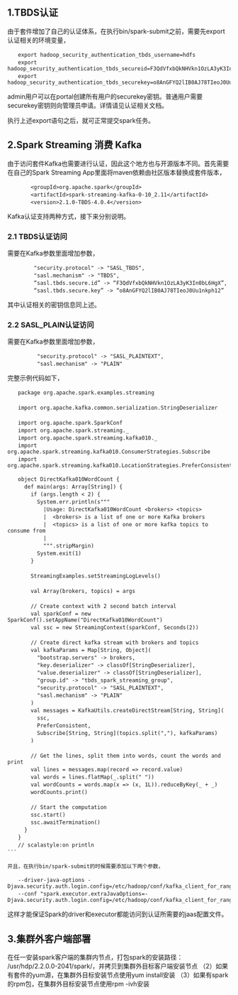 ## 1.TBDS认证
由于套件增加了自己的认证体系，在执行bin/spark-submit之前，需要先export认证相关的环境变量，
```
　　export hadoop_security_authentication_tbds_username=hdfs
　　export hadoop_security_authentication_tbds_secureid=F3QdVfxbQkNHVkn1OzLA3yK3In0bL6HgX
　　export hadoop_security_authentication_tbds_securekey=o8AnGFYQ2lIB0AJ78TIeoJ0Uu1nkph12
```

admin用户可以在portal创建所有用户的securekey密钥。普通用户需要securekey密钥则向管理员申请。详情请见认证相关文档。

执行上述export语句之后，就可正常提交spark任务。

## 2.Spark Streaming 消费 Kafka
由于访问套件Kafka也需要进行认证，因此这个地方也与开源版本不同。首先需要在自己的Spark Streaming App里面将maven依赖由社区版本替换成套件版本，
```
　　    <groupId>org.apache.spark</groupId>
　　    <artifactId>spark-streaming-kafka-0-10_2.11</artifactId>
　　    <version>2.1.0-TBDS-4.0.4</version>
```

Kafka认证支持两种方式，接下来分别说明。
### 2.1 TBDS认证访问
需要在Kafka参数里面增加参数，
```
　　     "security.protocol" -> "SASL_TBDS",
　　     "sasl.mechanism" -> "TBDS",
　　     “sasl.tbds.secure.id” -> “F3QdVfxbQkNHVkn1OzLA3yK3In0bL6HgX”,
　　     “sasl.tbds.secure.key” -> “o8AnGFYQ2lIB0AJ78TIeoJ0Uu1nkph12”
```
其中认证相关的密钥信息同上述。
### 2.2 SASL_PLAIN认证访问
需要在Kafka参数里面增加参数，
```
　　      "security.protocol" -> "SASL_PLAINTEXT",
　　      "sasl.mechanism" -> "PLAIN"
```
完整示例代码如下，

```
　　package org.apache.spark.examples.streaming
　　
　　import org.apache.kafka.common.serialization.StringDeserializer
　　
　　import org.apache.spark.SparkConf
　　import org.apache.spark.streaming._
　　import org.apache.spark.streaming.kafka010._
　　import org.apache.spark.streaming.kafka010.ConsumerStrategies.Subscribe
　　import org.apache.spark.streaming.kafka010.LocationStrategies.PreferConsistent

　　object DirectKafka010WordCount {
　　  def main(args: Array[String]) {
　　    if (args.length < 2) {
　　      System.err.println(s"""
　　        |Usage: DirectKafka010WordCount <brokers> <topics>
　　        |  <brokers> is a list of one or more Kafka brokers
　　        |  <topics> is a list of one or more kafka topics to consume from
　　        |
　　        """.stripMargin)
　　      System.exit(1)
　　    }
　　
　　    StreamingExamples.setStreamingLogLevels()
　　
　　    val Array(brokers, topics) = args
　　
　　    // Create context with 2 second batch interval
　　    val sparkConf = new SparkConf().setAppName("DirectKafka010WordCount")
　　    val ssc = new StreamingContext(sparkConf, Seconds(2))
　　
　　    // Create direct kafka stream with brokers and topics
　　    val kafkaParams = Map[String, Object](
　　      "bootstrap.servers" -> brokers,
　　      "key.deserializer" -> classOf[StringDeserializer],
　　      "value.deserializer" -> classOf[StringDeserializer],
　　      "group.id" -> "tbds_spark_streaming_group",
　　      "security.protocol" -> "SASL_PLAINTEXT",
　　      "sasl.mechanism" -> "PLAIN"
　　    )
　　    val messages = KafkaUtils.createDirectStream[String, String](
　　      ssc,
　　      PreferConsistent,
　　      Subscribe[String, String](topics.split(","), kafkaParams)
　　    )
　　
　　    // Get the lines, split them into words, count the words and print
　　    val lines = messages.map(record => record.value)
　　    val words = lines.flatMap(_.split(" "))
　　    val wordCounts = words.map(x => (x, 1L)).reduceByKey(_ + _)
　　    wordCounts.print()
　　
　　    // Start the computation
　　    ssc.start()
　　    ssc.awaitTermination()
　　  }
　　}
　　// scalastyle:on println
```　　

并且，在执行bin/spark-submit的时候需要添加以下两个参数，

　　--driver-java-options -Djava.security.auth.login.config=/etc/hadoop/conf/kafka_client_for_ranger_yarn_jaas.conf
　　--conf "spark.executor.extraJavaOptions=-Djava.security.auth.login.config=/etc/hadoop/conf/kafka_client_for_ranger_yarn_jaas.conf"
```
这样才能保证Spark的driver和executor都能访问到认证所需要的jaas配置文件。

## 3.集群外客户端部署
在任一安装spark客户端的集群内节点，打包spark的安装路径：
     /usr/hdp/2.2.0.0-2041/spark/，并拷贝到集群外目标客户端安装节点
（2）如果有套件的yum源，在集群外目标安装节点使用yum install安装
（3）如果有spark的rpm包，在集群外目标安装节点使用rpm -ivh安装
